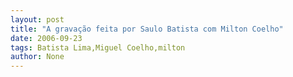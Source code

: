 ```yaml
---
layout: post
title: "A gravação feita por Saulo Batista com Milton Coelho"
date: 2006-09-23
tags: Batista Lima,Miguel Coelho,milton
author: None
---
```

&nbsp; 